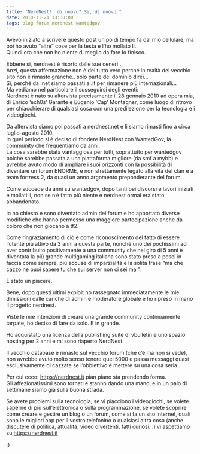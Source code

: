 ```yaml
---
title: "NerdNest!: di nuovo? Si, di nuovo."
date: 2010-11-21 13:30:00
tags: blog forum nerdnest wantedgov
---
```


Avevo iniziato a scrivere questo post un pò di tempo fa dal mio
cellulare, ma poi ho avuto “altre” cose per la testa e l’ho mollato
li..  
Quindi ora che non ho niente di meglio da fare lo finisco.

Ebbene si, nerdnest è risorto dalle sue ceneri…  
Anzi, questa affermazione non è del tutto vero perché in realtà del
vecchio sito non è rimasto granché.. solo parte del dominio direi…  
Si, perché da .net siamo passati a .it per rimanere più internazionali…  
Ma vediamo nel particolare il susseguirsi degli eventi:  
Nerdnest è nato su altervista precisamente il 28 gennaio 2010 ad opera
mia, di Enrico ‘ech0s’ Garante e Eugenio ‘Cap’ Montagner, come luogo di
ritrovo per chiacchierare di qualsiasi cosa con una predilezione per la
tecnologia e i videogiochi.

Da altervista siamo poi passati a nerdnest.net e li siamo rimasti fino a
circa luglio-agosto 2010.  
In quel periodo si è deciso di fondere NerdNest con WantedGov, la
community che frequentiamo da anni.  
La cosa sarebbe stata vantaggiosa per tutti, soprattutto per wantedgov
poiché sarebbe passata a una piattaforma migliore (da smf a mybb) e
avrebbe avuto modo di ampliare i suoi orizzonti con la possibilità di
diventare un forum ENORME, e non strettamente legato alla vita del clan
e a team fortress 2, da quasi un anno argomento preponderante del forum.

Come succede da anni su wantedgov, dopo tanti bei discorsi e lavori
iniziati e mollati li, non se n’è fatto più niente e nerdnest ormai era
stato abbandonato.

Io ho chiesto e sono diventato admin del forum e ho apportato diverse
modifiche che hanno permesso una maggiore partecipazione anche da coloro
che non giocano a tf2.

Come ringraziamento di ciò e come riconoscimento del fatto di essere
l’utente più attivo da 3 anni a questa parte, nonché uno dei pochissimi
ad aver contribuito positivamente a una community che nel giro di 5 anni
è diventata la più grande multigaming italiana sono stato preso a pesci
in faccia come sempre, più accuse di imparzialità e la solita frase “ma
che cazzo ne puoi sapere tu che sui server non ci sei mai”.

È stato un piacere..

Bene, dopo questi ultimi exploit ho rassegnato immediatamente le mie
dimissioni dalle cariche di admin e moderatore globale e ho ripreso in
mano il progetto nerdnest.

Viste le mie intenzioni di creare una grande community continuamente
tarpate, ho deciso di fare da solo. E in grande.

Ho acquistato una licenza della publishing suite di vbulletin e uno
spazio hosting per 2 anni e mi sono riaperto NerdNest.

Il vecchio database è rimasto sul vecchio forum (che c’è ma non si
vede), non avrebbe avuto molto senso tenere quei 5000 e passa messaggi
quasi esclusivamente di cazzate se l’obbiettivo è mettere su una cosa
seria..

Per cui ecco: <https://nerdnest.it> pian piano sta prendendo forma.  
Gli affezionatissimi sono tornati e stanno dando una mano, e in un paio
di settimane siamo già sulla buona strada.

Se avete problemi sulla tecnologia, se vi piacciono i videogiochi, se
volete saperne di più sull’elettronica o sulla programmazione, se volete
scoprire come creare e gestire un blog o un forum, come si fa un sito
internet, quali sono le migliori app per il vostro telefonino o
qualsiasi altra cosa (anche discutere di politica, attualità, video
divertenti, fatti curiosi…) vi aspettiamo su <https://nerdnest.it>

;)
